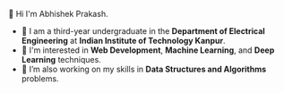👋 Hi I'm Abhishek Prakash.

<!--
**abhishek1959/abhishek1959** is a ✨ _special_ ✨ repository because its `README.md` (this file) appears on your GitHub profile.

Here are some ideas to get you started:
-->

- 🔭 I am a third-year undergraduate in the <b>Department of Electrical Engineering</b> at <b>Indian Institute of Technology Kanpur</b>.
- 👀 I'm interested in <b>Web Development</b>, <b>Machine Learning</b>, and <b>Deep Learning</b> techniques.
- 🌱 I’m also working on my skills in <b>Data Structures and Algorithms</b> problems.
<!--
- 👯 I’m looking to collaborate on ...
- 🤔 I’m looking for help with ...
- 💬 Ask me about ...
- 📫 How to reach me: ...
- 😄 Pronouns: ...
- ⚡ Fun fact: ...
-->
